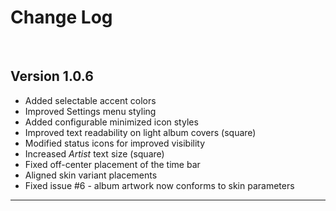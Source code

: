 # Change Log
<br>

## Version 1.0.6  

  * Added selectable accent colors
  * Improved Settings menu styling
  * Added configurable minimized icon styles
  * Improved text readability on light album covers (square)
  * Modified status icons for improved visibility 
  * Increased *Artist* text size (square)
  * Fixed off-center placement of the time bar
  * Aligned skin variant placements
  * Fixed issue #6 - album artwork now conforms to skin parameters

--------------------------------------------------------------------------------

